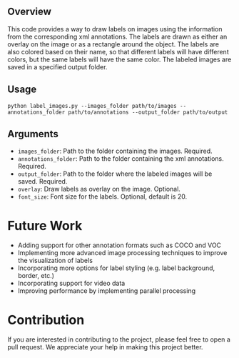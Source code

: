 ## Overview
This code provides a way to draw labels on images using the information from the corresponding xml annotations. The labels are drawn as either an overlay on the image or as a rectangle around the object. The labels are also colored based on their name, so that different labels will have different colors, but the same labels will have the same color. The labeled images are saved in a specified output folder.

## Usage


```terminal
python label_images.py --images_folder path/to/images --annotations_folder path/to/annotations --output_folder path/to/output
```


## Arguments
* `images_folder`: Path to the folder containing the images. Required.
* `annotations_folder`: Path to the folder containing the xml annotations. Required.
* `output_folder`: Path to the folder where the labeled images will be saved. Required.
* `overlay`: Draw labels as overlay on the image. Optional.
* `font_size`: Font size for the labels. Optional, default is 20.

# Future Work

- Adding support for other annotation formats such as COCO and VOC
- Implementing more advanced image processing techniques to improve the visualization of labels
- Incorporating more options for label styling (e.g. label background, border, etc.)
- Incorporating support for video data
- Improving performance by implementing parallel processing

# Contribution

If you are interested in contributing to the project, please feel free to open a pull request. We appreciate your help in making this project better.
